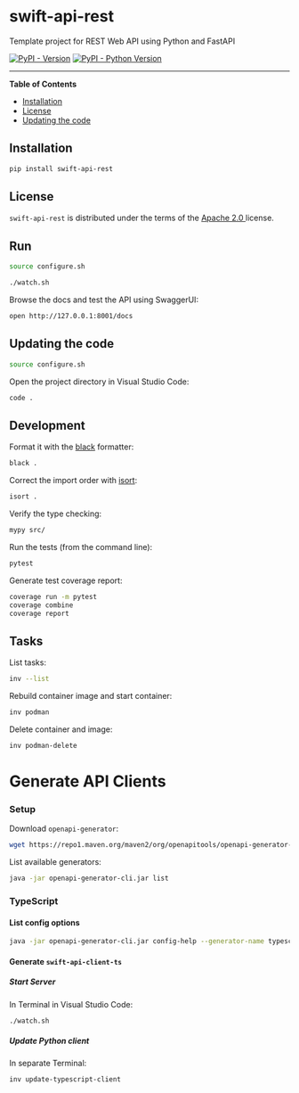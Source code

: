 # swift-api-rest

Template project for REST Web API using Python and FastAPI

[![PyPI - Version](https://img.shields.io/pypi/v/swift-api-rest.svg)](https://pypi.org/project/swift-api-rest)
[![PyPI - Python Version](https://img.shields.io/pypi/pyversions/swift-api-rest.svg)](https://pypi.org/project/swift-api-rest)

-----

**Table of Contents**

- [Installation](#installation)
- [License](#license)
- [Updating the code](#updating-the-code)

## Installation

```bash
pip install swift-api-rest
```

## License

`swift-api-rest` is distributed under the terms of the [Apache 2.0 ](https://spdx.org/licenses/Apache-2.0.html) license.

## Run

```bash
source configure.sh

./watch.sh
```

Browse the docs and test the API using SwaggerUI:

```bash
open http://127.0.0.1:8001/docs
```



## Updating the code

```bash
source configure.sh
```

Open the project directory in Visual Studio Code:

```bash
code .
```

## Development

Format it with the [black](https://black.readthedocs.io/en/stable/) formatter:

```sh
black .
```

Correct the import order with [isort](https://pycqa.github.io/isort/):

```sh
isort .
```

Verify the type checking:

```sh
mypy src/
```

Run the tests (from the command line):

```sh
pytest
```

Generate test coverage report:

```bash
coverage run -m pytest
coverage combine
coverage report
```

## Tasks

List tasks:

```bash
inv --list
```

Rebuild container image and start container:

```bash
inv podman
```

Delete container and image:

```bash
inv podman-delete
```

# Generate API Clients

### Setup

Download `openapi-generator`:

```bash
wget https://repo1.maven.org/maven2/org/openapitools/openapi-generator-cli/7.3.0/openapi-generator-cli-7.3.0.jar --output-document openapi-generator-cli.jar
```

List available generators:

```bash
java -jar openapi-generator-cli.jar list
```

### TypeScript

#### List config options

```bash
java -jar openapi-generator-cli.jar config-help --generator-name typescript
```

#### Generate `swift-api-client-ts` 

##### Start Server

In Terminal in Visual Studio Code:

```bash
./watch.sh
```

##### Update Python client

In separate Terminal:

```bash
inv update-typescript-client
```















